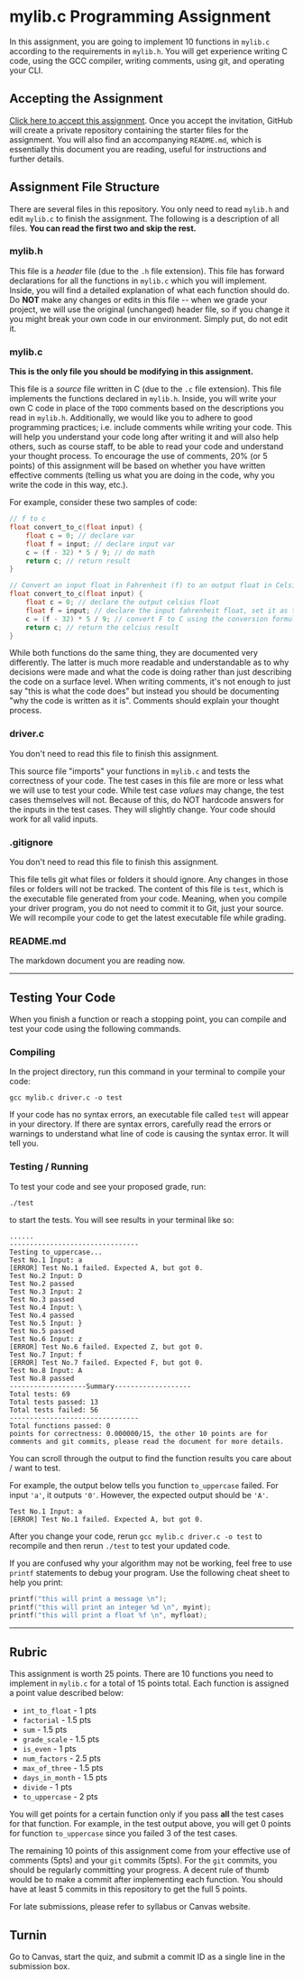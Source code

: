 # mylib.c Programming Assignment

In this assignment, you are going to implement 10 functions in `mylib.c` according to the requirements in `mylib.h`. You will get experience writing C code, using the GCC compiler, writing comments, using git, and operating your CLI.


## Accepting the Assignment

[Click here to accept this assignment](https://classroom.github.com/a/evl3Kvkb). Once you accept the invitation, GitHub will create a private repository containing the starter files for the assignment. You will also find an accompanying `README.md`, which is essentially this document you are reading, useful for instructions and further details.


## Assignment File Structure

There are several files in this repository. You only need to read `mylib.h` and edit `mylib.c` to finish the assignment. The following is a description of all files. **You can read the first two and skip the rest.**

### **mylib.h**

This file is a *header* file (due to the `.h` file extension). This file has forward declarations for all the functions in `mylib.c` which you will implement. Inside, you will find a detailed explanation of what each function should do. Do **NOT** make any changes or edits in this file -- when we grade your project, we will use the original (unchanged) header file, so if you change it you might break your own code in our environment. Simply put, do not edit it.

### **mylib.c**

**This is the only file you should be modifying in this assignment.**

This file is a *source* file written in C (due to the `.c` file extension). This file implements the functions declared in `mylib.h`.  Inside, you will write your own C code in place of the `TODO` comments based on the descriptions you read in `mylib.h`. Additionally, we would like you to adhere to good programming practices; i.e. include comments while writing your code. This will help you understand your code long after writing it and will also help others, such as course staff, to be able to read your code and understand your thought process. To encourage the use of comments, 20% (or 5 points) of this assignment will be based on whether you have written effective comments (telling us what you are doing in the code, why you write the code in this way, etc.).

For example, consider these two samples of code:

```c
// f to c
float convert_to_c(float input) {
    float c = 0; // declare var
    float f = input; // declare input var
    c = (f - 32) * 5 / 9; // do math
    return c; // return result
}
```

```c
// Convert an input float in Fahrenheit (f) to an output float in Celsius (c)
float convert_to_c(float input) {
    float c = 0; // declare the output celsius float
    float f = input; // declare the input fahrenheit float, set it as the input
    c = (f - 32) * 5 / 9; // convert F to C using the conversion formula: C = (F - 32) × 5/9
    return c; // return the celcius result
}
```

While both functions do the same thing, they are documented very differently. The latter is much more readable and understandable as to why decisions were made and what the code is doing rather than just describing the code on a surface level. When writing comments, it's not enough to just say "this is what the code does" but instead you should be documenting "why the code is written as it is". Comments should explain your thought process.

### **driver.c**

You don't need to read this file to finish this assignment. 

This source file "imports" your functions in `mylib.c` and tests the correctness of your code. The test cases in this file are more or less what we will use to test your code. While test case *values* may change, the test cases themselves will not. Because of this, do NOT hardcode answers for the inputs in the test cases. They will slightly change. Your code should work for all valid inputs.

### **.gitignore**

You don't need to read this file to finish this assignment. 

This file tells git what files or folders it should ignore. Any changes in those files or folders will not be tracked. The content of this file is `test`, which is the executable file generated from your code. Meaning, when you compile your driver program, you do not need to commit it to Git, just your source. We will recompile your code to get the latest executable file while grading.

### **README.md**

The markdown document you are reading now.

---

## Testing Your Code

When you finish a function or reach a stopping point, you can compile and test your code using the following commands.

### Compiling

In the project directory, run this command in your terminal to compile your code:

```shell
gcc mylib.c driver.c -o test
```

If your code has no syntax errors, an executable file called `test` will appear in your directory. If there are syntax errors, carefully read the errors or warnings to understand what line of code is causing the syntax error. It will tell you.

### Testing / Running

To test your code and see your proposed grade, run:

```shell
./test
```

to start the tests. You will see results in your terminal like so:

```
......
--------------------------------
Testing to_uppercase...
Test No.1 Input: a
[ERROR] Test No.1 failed. Expected A, but got 0.
Test No.2 Input: D
Test No.2 passed
Test No.3 Input: 2
Test No.3 passed
Test No.4 Input: \
Test No.4 passed
Test No.5 Input: }
Test No.5 passed
Test No.6 Input: z
[ERROR] Test No.6 failed. Expected Z, but got 0.
Test No.7 Input: f
[ERROR] Test No.7 failed. Expected F, but got 0.
Test No.8 Input: A
Test No.8 passed
-------------------Summary-------------------
Total tests: 69
Total tests passed: 13
Total tests failed: 56
--------------------------------
Total functions passed: 0
points for correctness: 0.000000/15, the other 10 points are for comments and git commits, please read the document for more details.
```

You can scroll through the output to find the function results you care about / want to test. 

For example, the output below tells you function `to_uppercase` failed. For input `'a'`, it outputs `'0'`. However, the expected output should be `'A'`.

```
Test No.1 Input: a
[ERROR] Test No.1 failed. Expected A, but got 0.
```

After you change your code, rerun `gcc mylib.c driver.c -o test` to recompile and then rerun `./test` to test your updated code.

If you are confused why your algorithm may not be working, feel free to use `printf` statements to debug your program. Use the following cheat sheet to help you print:

```c
printf("this will print a message \n");
printf("this will print an integer %d \n", myint);
printf("this will print a float %f \n", myfloat);
```

---

## Rubric

This assignment is worth 25 points. There are 10 functions you need to implement in `mylib.c` for a total of 15 points total. Each function is assigned a point value described below:
 - `int_to_float` - 1 pts
 - `factorial` - 1.5 pts
 - `sum` - 1.5 pts
 - `grade_scale` - 1.5 pts
 - `is_even` - 1 pts
 - `num_factors` - 2.5 pts
 - `max_of_three` - 1.5 pts
 - `days_in_month` - 1.5 pts
 - `divide` - 1 pts
 - `to_uppercase` - 2 pts

You will get points for a certain function only if you pass **all** the test cases for that function. For example, in the test output above, you will get 0 points for function `to_uppercase` since you failed 3 of the test cases. 

The remaining 10 points of this assignment come from your effective use of comments (5pts) and your `git` commits (5pts). For the `git` commits, you should be regularly committing your progress. A decent rule of thumb would be to make a commit after implementing each function. You should have at least 5 commits in this repository to get the full 5 points.

For late submissions, please refer to syllabus or Canvas website.

## Turnin

Go to Canvas, start the quiz, and submit a commit ID as a single line in the submission box.
